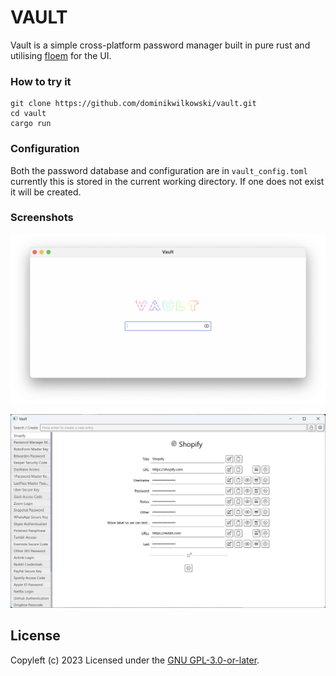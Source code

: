 # VAULT
Vault is a simple cross-platform password manager built in pure rust and
utilising [floem](https://github.com/lapce/floem) for the UI.

### How to try it
```
git clone https://github.com/dominikwilkowski/vault.git
cd vault
cargo run
```
### Configuration
Both the password database and configuration are in `vault_config.toml` currently
this is stored in the current working directory. If one does not exist it will be
created.  

### Screenshots
![image](img/password.png)

![image](img/detail_view.png)

## License
Copyleft (c) 2023
Licensed under the [GNU GPL-3.0-or-later](https://github.com/dominikwilkowski/vault/blob/main/LICENSE).
